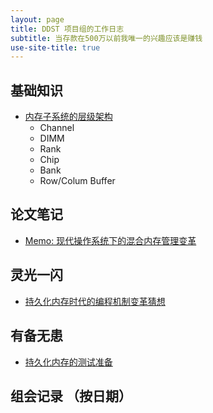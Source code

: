 ```yaml
---
layout: page
title: DDST 项目组的工作日志
subtitle: 当存款在500万以前我唯一的兴趣应该是赚钱
use-site-title: true
---
```


## 基础知识
- [内存子系统的层级架构](mainmemory-arch)
	- Channel
	- DIMM
	- Rank
	- Chip
	- Bank
	- Row/Colum Buffer

## 论文笔记
- [Memo: 现代操作系统下的混合内存管理变革](hybrid-mem-paper-cas-17)

## 灵光一闪
- [持久化内存时代的编程机制变革猜想](pm-era-programming)

## 有备无患
- [持久化内存的测试准备](pm-test-prepare)

## 组会记录 （按日期）
